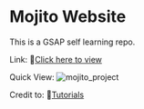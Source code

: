 # Mojito Website

This is a GSAP self learning repo.

Link:
🔗[Click here to view](https://benjy0011.github.io/GSAP-Mojito/)

Quick View:
![mojito_project](https://github.com/user-attachments/assets/6804333e-8bdf-4d85-b495-5752fac6cea8)



Credit to:
🔗[Tutorials](https://www.youtube.com/watch?v=AW1yfBKRMKc&t=203s)
